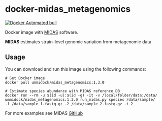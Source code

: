 # docker-midas_metagenomics

[![Docker Automated buil](https://img.shields.io/docker/automated/jrottenberg/ffmpeg.svg)](https://hub.docker.com/r/ummidock/kraken_metagenomics/)

Docker image with [MIDAS](https://github.com/snayfach/MIDAS/) software.

**MIDAS** estimates strain-level genomic variation from metagenomic data

Usage
-----

You can download and run this image using the following commands:

    # Get Docker image
    docker pull ummidock/midas_metagenomics:1.3.0

    # Estimate species abundance with MIDAS reference DB
    docker run --rm -u $(id -u):$(id -g) -it -v /local/folder/data:/data/ ummidock/midas_metagenomics:1.3.0 run_midas.py species /data/sample/ -1 /data/sample_1.fastq.gz -2 /data/sample_2.fastq.gz -t 2

For more examples see MIDAS [GitHub](https://github.com/snayfach/MIDAS/)
